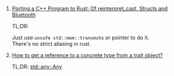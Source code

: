  1. [Porting a C++ Program to Rust: Of reinterpret_cast, Structs and Bluetooth](https://stackoverflow.com/questions/42418964/porting-a-c-program-to-rust-of-reinterpret-cast-structs-and-bluetooth)
    
    TL;DR:
    
    Just use `unsafe std::mem::transmute` or pointer to do it.
    <br>There's no strict aliasing in rust.
 2. [How to get a reference to a concrete type from a trait object?](https://stackoverflow.com/questions/33687447/how-to-get-a-reference-to-a-concrete-type-from-a-trait-object)
    
    TL;DR: [std::any::Any](https://doc.rust-lang.org/std/any/trait.Any.html)
